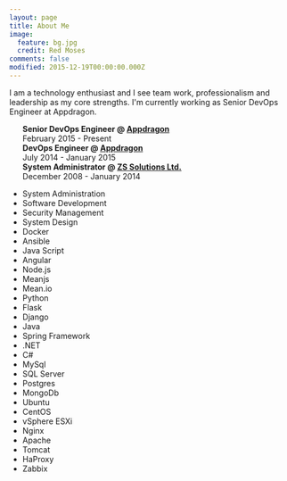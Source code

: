 ```yaml
---
layout: page
title: About Me
image:
  feature: bg.jpg
  credit: Red Moses
comments: false
modified: 2015-12-19T00:00:00.000Z
---
```


I am a technology enthusiast and I see team work, professionalism and leadership as my core strengths. I'm currently working as Senior DevOps Engineer at Appdragon.


<ul class="entry-content" style="list-style: none">
    <li class="term success"><strong>Senior DevOps Engineer @ <a href="http://www.iappdragon.com">Appdragon</a></strong><br>February 2015 - Present</li>
    <li><strong>DevOps Engineer @ <a href="http://www.iappdragon.com">Appdragon</a></strong><br>July 2014 - January 2015</li>
    <li><strong>System Administrator @ <a href="http://www.zssbd.com">ZS Solutions Ltd.</a></strong><br>December 2008 - January 2014</li>
</ul>
<div class="entry-content">
    <ul class="entry-meta inline-list">
        <li><a class="tag"><span class="term success">System Administration</span></a></li>
        <li><a class="tag"><span class="term success">Software Development</span></a></li>
        <li><a class="tag"><span class="term success">Security Management</span></a></li>
        <li><a class="tag"><span class="term success">System Design</span></a></li>
        <li><a class="tag"><span class="term success">Docker</span></a></li>
        <li><a class="tag"><span class="term success">Ansible</span></a></li>
        <li><a class="tag"><span class="term success">Java Script</span></a></li>
        <li><a class="tag"><span class="term success">Angular</span></a></li>
        <li><a class="tag"><span class="term success">Node.js</span></a></li>
        <li><a class="tag"><span class="term success">Meanjs</span></a></li>
        <li><a class="tag"><span class="term success">Mean.io</span></a></li>
        <li><a class="tag"><span class="term success">Python</span></a></li>
        <li><a class="tag"><span class="term success">Flask</span></a></li>
        <li><a class="tag"><span class="term success">Django</span></a></li>
        <li><a class="tag"><span class="term success">Java</span></a></li>
        <li><a class="tag"><span class="term success">Spring Framework</span></a></li>
        <li><a class="tag"><span class="term success">.NET</span></a></li>
        <li><a class="tag"><span class="term success">C#</span></a></li>
        <li><a class="tag"><span class="term success">MySql</span></a></li>
        <li><a class="tag"><span class="term success">SQL Server</span></a></li>
        <li><a class="tag"><span class="term success">Postgres</span></a></li>
        <li><a class="tag"><span class="term success">MongoDb</span></a></li>
        <li><a class="tag"><span class="term success">Ubuntu</span></a></li>
        <li><a class="tag"><span class="term success">CentOS</span></a></li>
        <li><a class="tag"><span class="term success">vSphere ESXi</span></a></li>
        <li><a class="tag"><span class="term success">Nginx</span></a></li>
        <li><a class="tag"><span class="term success">Apache</span></a></li>
        <li><a class="tag"><span class="term success">Tomcat</span></a></li>
        <li><a class="tag"><span class="term success">HaProxy</span></a></li>
        <li><a class="tag"><span class="term success">Zabbix</span></a></li>
    </ul>
</div>